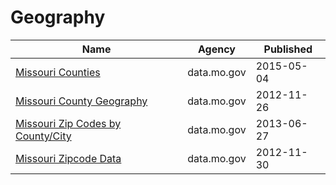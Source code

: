 # Geography

Name | Agency | Published
---- | ---- | ---------
[Missouri Counties](../datasets/byps-gsbw.md) | data.mo.gov | 2015-05-04
[Missouri County Geography](../datasets/rtst-p7t3.md) | data.mo.gov | 2012-11-26
[Missouri Zip Codes by County/City](../datasets/im7g-fucq.md) | data.mo.gov | 2013-06-27
[Missouri Zipcode Data](../datasets/8ejy-sj4q.md) | data.mo.gov | 2012-11-30

